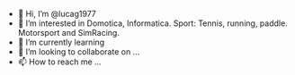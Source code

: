 - 👋 Hi, I’m @lucag1977
- 👀 I’m interested in Domotica, Informatica. Sport: Tennis, running, paddle.  Motorsport and SimRacing.
- 🌱 I’m currently learning 
- 💞️ I’m looking to collaborate on ...
- 📫 How to reach me ...

<!---
lucag1977/lucag1977 is a ✨ special ✨ repository because its `README.md` (this file) appears on your GitHub profile.
You can click the Preview link to take a look at your changes.
--->
